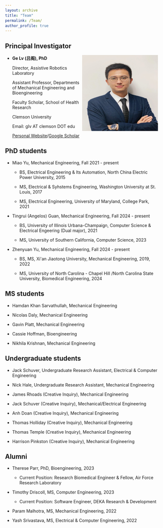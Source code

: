 ```yaml
---
layout: archive
title: "Team"
permalink: /Team/
author_profile: true
---
```


Principal Investigator 
---
<!-- ![picture of PI](/images/Genew.jpg align = "right")  -->
<img align="right" width="250" height="250" src="/images/Ge.jpg">

*  **Ge Lv (吕阁), PhD**
    
     Director, Assistive Robotics Laboratory 

     Assistant Professor, Departments of Mechanical Engineering and Bioengineering

     Faculty Scholar, School of Health Research

     Clemson University 

     Email: glv AT clemson DOT edu

     [Personal Website](https://sites.google.com/view/lyuge)/[Google Scholar](https://scholar.google.com/citations?user%253DnDnV2LkAAAAJ%2526hl%253Den)


PhD students 
---
* Miao Yu, Mechanical Engineering, Fall 2021 - present 
   * BS, Electrical Engineering & Its Automation, North China Electric Power University, 2015
   
   * MS, Electrical & Syhstems Engineering, Washington University at St. Louis, 2017
   
   * MS, Electrical Engineering, University of Maryland, College Park, 2021

* Tingrui (Angelos) Guan, Mechanical Engineering, Fall 2024 - present
   * BS, University of Illinois Urbana-Champaign, Computer Science & Electrical Engeering (Dual major), 2021
   
   * MS, University of Southern California, Computer Science, 2023

* Zhenyuan Yu, Mechanical Engineering, Fall 2024 - present
   * BS, MS, Xi'an Jiaotong University, Mechanical Engineering, 2019, 2022
   
   * MS, University of North Carolina - Chapel Hill /North Carolina State University, Biomedical Engineering, 2024



MS students 
---
* Hamdan Khan Sarvathullah, Mechanical Engineering 

* Nicolas Daly, Mechanical Engineering 

* Gavin Platt, Mechanical Engineering 

* Cassie Hoffman, Bioengineering

* Nikhila Krishnan, Mechanical Engineering 




Undergraduate students 
---
* Jack Schuver, Undergraduate Research Assistant, Electrical \& Computer Engineering 

* Nick Hale, Undergraduate Research Assistant, Mechanical Engineering 

* James Rhoads (Creative Inquiry), Mechanical Engineering

* Jack Schuver (Creative Inquiry), Mechanical/Electrical Engineering 

* Anh Doan (Creative Inquiry), Mechanical Engineering 

* Thomas Holliday (Creative Inquiry), Mechanical Engineering 

* Thomas Temple (Creative Inquiry), Mechanical Engineering 

* Harrison Pinkston (Creative Inquiry), Mechanical Engineering 


<!-- 
Alumni 
======
  <ul>{% for post in site.publications reversed %}
    {% include archive-single-cv.html %}
  {% endfor %}</ul>
  
Talks
======
  <ul>{% for post in site.talks reversed %}
    {% include archive-single-talk-cv.html  %}
  {% endfor %}</ul>
  
Teaching
======
  <ul>{% for post in site.teaching reversed %}
    {% include archive-single-cv.html %}
  {% endfor %}</ul> -->
  


Alumni
---
* Therese Parr, PhD, Bioengineering, 2023
  * Current Position: Research Biomedical Engineer & Fellow, Air Force Research Laboratory 

* Timothy Driscoll, MS, Computer Engineering, 2023
  * Current Position: Software Engineer, DEKA Research & Development 

* Param Malhotra, MS, Mechanical Engineering, 2022

* Yash Srivastava, MS, Electrical & Computer Engineering, 2022

